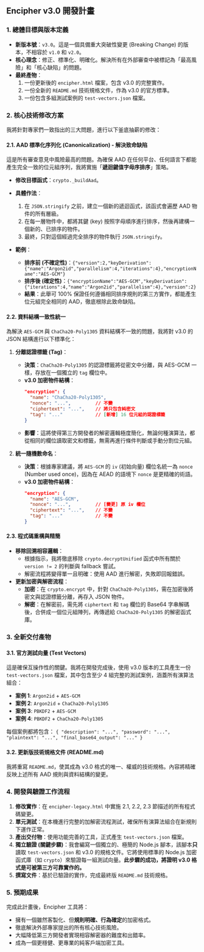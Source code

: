 
## **Encipher v3.0 開發計畫**

### 1\. 總體目標與版本定義

  * **新版本號**：`v3.0`。這是一個具備重大突破性變更 (Breaking Change) 的版本，不相容於 `v1.0` 和 `v2.0`。
  * **核心理念**：修正、標準化、明確化。解決所有在外部審查中被標記為「最高風險」和「核心缺陷」的問題。
  * **最終產物**：
    1.  一份更新後的 `encipher.html` 檔案，包含 v3.0 的完整實作。
    2.  一份全新的 `README.md` 技術規格文件，作為 v3.0 的官方標準。
    3.  一份包含多組測試案例的 `test-vectors.json` 檔案。

### 2\. 核心技術修改方案

我將針對專家們一致指出的三大問題，進行以下釜底抽薪的修改：

#### **2.1. AAD 標準化序列化 (Canonicalization) - 解決致命缺陷**

這是所有審查意見中風險最高的問題。為確保 AAD 在任何平台、任何語言下都能產生完全一致的位元組序列，我將實施「**遞迴鍵值字母序排序**」策略。

  * **修改目標函式**：`crypto._buildAad`。

  * **具體作法**：

    1.  在 `JSON.stringify` 之前，建立一個新的遞迴函式，該函式會遍歷 AAD 物件的所有層級。
    2.  在每一層物件中，都將其鍵 (key) 按照字母順序進行排序，然後再建構一個新的、已排序的物件。
    3.  最終，只對這個經過完全排序的物件執行 `JSON.stringify`。

  * **範例**：

      * **排序前 (不確定性)**：`{"version":2,"keyDerivation":{"name":"Argon2id","parallelism":4,"iterations":4},"encryptionName":"AES-GCM"}`
      * **排序後 (確定性)**：`{"encryptionName":"AES-GCM","keyDerivation":{"iterations":4,"name":"Argon2id","parallelism":4},"version":2}`
      * **結果**：此舉可 100% 保證任何遵循相同排序規則的第三方實作，都能產生位元組完全相同的 AAD，徹底根除此致命缺陷。

#### **2.2. 資料結構一致性統一**

為解決 `AES-GCM` 與 `ChaCha20-Poly1305` 資料結構不一致的問題，我將對 v3.0 的 JSON 結構進行以下標準化：

1.  **分離認證標籤 (Tag)**：

      * **決策**：`ChaCha20-Poly1305` 的認證標籤將從密文中分離，與 AES-GCM 一樣，存放在一個獨立的 `tag` 欄位中。
      * **v3.0 加密物件結構**：
        ```json
        "encryption": {
          "name": "ChaCha20-Poly1305",
          "nonce": "...",         // 不變
          "ciphertext": "...",    // 將只包含純密文
          "tag": "..."            // [新增] 16 位元組的認證標籤
        }
        ```
      * **影響**：這將使得第三方開發者的解密邏輯極度簡化，無論何種演算法，都從相同的欄位讀取密文和標籤，無需再進行條件判斷或手動分割位元組。

2.  **統一隨機數命名**：

      * **決策**：根據專家建議，將 `AES-GCM` 的 `iv` (初始向量) 欄位名統一為 `nonce` (Number used once)，因為在 AEAD 的語境下 `nonce` 是更精確的術語。
      * **v3.0 加密物件結構**：
        ```json
        "encryption": {
          "name": "AES-GCM",
          "nonce": "...",         // [變更] 原 iv 欄位
          "ciphertext": "...",    // 不變
          "tag": "..."            // 不變
        }
        ```

#### **2.3. 程式碼重構與精簡**

  * **移除回溯相容邏輯**：
      * 根據指示，我將徹底移除 `crypto.decryptUnified` 函式中所有關於 `version != 2` 的判斷與 fallback 嘗試。
      * 解密流程將變得單一且明確：使用 AAD 進行解密，失敗即回報錯誤。
  * **更新加密與解密流程**：
      * **加密**：在 `crypto.encrypt` 中，針對 `ChaCha20-Poly1305`，需在加密後將密文與認證標籤分離，再存入 JSON 物件。
      * **解密**：在解密前，需先將 `ciphertext` 和 `tag` 欄位的 Base64 字串解碼後，合併成一個位元組陣列，再傳遞給 `ChaCha20-Poly1305` 的解密函式庫。

### 3\. 全新交付產物

#### **3.1. 官方測試向量 (Test Vectors)**

這是確保互操作性的關鍵。我將在開發完成後，使用 v3.0 版本的工具產生一份 `test-vectors.json` 檔案，其中包含至少 4 組完整的測試案例，涵蓋所有演算法組合：

  * **案例 1**: `Argon2id` + `AES-GCM`
  * **案例 2**: `Argon2id` + `ChaCha20-Poly1305`
  * **案例 3**: `PBKDF2` + `AES-GCM`
  * **案例 4**: `PBKDF2` + `ChaCha20-Poly1305`

每個案例都將包含：
`{ "description": "...", "password": "...", "plaintext": "...", "final_base64_output": "..." }`

#### **3.2. 更新版技術規格文件 (README.md)**

我將重寫 `README.md`，使其成為 v3.0 格式的唯一、權威的技術規格。內容將精確反映上述所有 AAD 規則與資料結構的變更。

### 4\. 開發與驗證工作流程

1.  **修改實作**：在 `encipher-legacy.html` 中實施 2.1, 2.2, 2.3 節描述的所有程式碼變更。
2.  **單元測試**：在本機進行完整的加解密流程測試，確保所有演算法組合在新規則下運作正常。
3.  **產出交付物**：使用功能完善的工具，正式產生 `test-vectors.json` 檔案。
4.  **獨立驗證 (關鍵步驟)**：我會編寫一個獨立的、極簡的 Node.js 腳本，該腳本**只**讀取 `test-vectors.json` 和 v3.0 的規格文件。它將使用標準的 Node.js 加密函式庫（如 `crypto`）來驗證每一組測試向量。**此步驟的成功，將證明 v3.0 格式是可被第三方可靠實作的。**
5.  **撰寫文件**：基於已驗證的實作，完成最終版 `README.md` 技術規格。

### 5\. 預期成果

完成此計畫後，Encipher 工具將：

  * 擁有一個雖然客製化、但**規則明確、行為確定**的加密格式。
  * 徹底解決外部專家提出的所有核心技術風險。
  * 大幅降低第三方開發者實現相容解密器的難度和出錯率。
  * 成為一個更穩健、更專業的純客戶端加密工具。